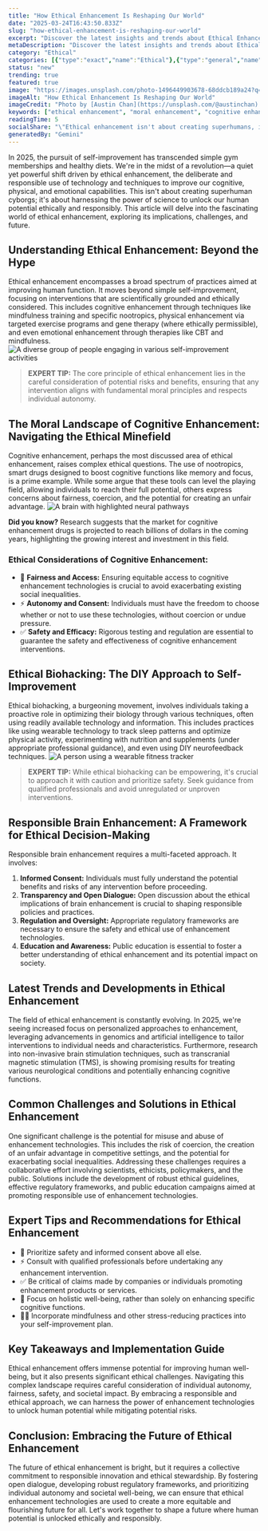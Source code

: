 ```yaml
---
title: "How Ethical Enhancement Is Reshaping Our World"
date: "2025-03-24T16:43:50.833Z"
slug: "how-ethical-enhancement-is-reshaping-our-world"
excerpt: "Discover the latest insights and trends about Ethical Enhancement. This comprehensive guide covers everything you need to know about Ethical Enhancement in 2025."
metaDescription: "Discover the latest insights and trends about Ethical Enhancement. This comprehensive guide covers everything you need to know about Ethical Enhancement in..."
category: "Ethical"
categories: [{"type":"exact","name":"Ethical"},{"type":"general","name":"Biotechnology"},{"type":"medium","name":"Genetic Engineering"},{"type":"specific","name":"Gene Editing"},{"type":"niche","name":"CRISPR-Cas9"}]
status: "new"
trending: true
featured: true
image: "https://images.unsplash.com/photo-1496449903678-68ddcb189a24?q=85&w=1200&fit=max&fm=webp&auto=compress"
imageAlt: "How Ethical Enhancement Is Reshaping Our World"
imageCredit: "Photo by [Austin Chan](https://unsplash.com/@austinchan) on Unsplash"
keywords: ["ethical enhancement", "moral enhancement", "cognitive enhancement ethics", "ethical implications of brain enhancement", "buy nootropics ethically", "responsible brain enhancement", "ethical biohacking", "neuroethics and enhancement", "is brain enhancement ethical?", "ethical considerations of cognitive enhancement"]
readingTime: 5
socialShare: "\"Ethical enhancement isn't about creating superhumans, it's about responsibly unlocking our inherent potential. The question isn't if we should enhance, but how.\""
generatedBy: "Gemini"
---
```




In 2025, the pursuit of self-improvement has transcended simple gym memberships and healthy diets.  We're in the midst of a revolution—a quiet yet powerful shift driven by ethical enhancement, the deliberate and responsible use of technology and techniques to improve our cognitive, physical, and emotional capabilities.  This isn't about creating superhuman cyborgs; it's about harnessing the power of science to unlock our human potential ethically and responsibly. This article will delve into the fascinating world of ethical enhancement, exploring its implications, challenges, and future.

## Understanding Ethical Enhancement: Beyond the Hype

Ethical enhancement encompasses a broad spectrum of practices aimed at improving human function.  It moves beyond simple self-improvement, focusing on interventions that are scientifically grounded and ethically considered. This includes cognitive enhancement through techniques like mindfulness training and specific nootropics, physical enhancement via targeted exercise programs and gene therapy (where ethically permissible), and even emotional enhancement through therapies like CBT and mindfulness.  ![A diverse group of people engaging in various self-improvement activities](https://images.unsplash.com/photo-1451187580459-43490279c0fa?q=85&w=1200&fit=max&fm=webp&auto=compress)

> **EXPERT TIP:**  The core principle of ethical enhancement lies in the careful consideration of potential risks and benefits, ensuring that any intervention aligns with fundamental moral principles and respects individual autonomy.

## The Moral Landscape of Cognitive Enhancement: Navigating the Ethical Minefield

Cognitive enhancement, perhaps the most discussed area of ethical enhancement, raises complex ethical questions.  The use of nootropics, smart drugs designed to boost cognitive functions like memory and focus, is a prime example. While some argue that these tools can level the playing field, allowing individuals to reach their full potential, others express concerns about fairness, coercion, and the potential for creating an unfair advantage.  ![A brain with highlighted neural pathways](https://images.unsplash.com/photo-1484417894907-623942c8ee29?q=85&w=1200&fit=max&fm=webp&auto=compress)

**Did you know?**  Research suggests that the market for cognitive enhancement drugs is projected to reach billions of dollars in the coming years, highlighting the growing interest and investment in this field.

### Ethical Considerations of Cognitive Enhancement:

* 🔑 **Fairness and Access:**  Ensuring equitable access to cognitive enhancement technologies is crucial to avoid exacerbating existing social inequalities.
* ⚡ **Autonomy and Consent:**  Individuals must have the freedom to choose whether or not to use these technologies, without coercion or undue pressure.
* ✅ **Safety and Efficacy:**  Rigorous testing and regulation are essential to guarantee the safety and effectiveness of cognitive enhancement interventions.

## Ethical Biohacking: The DIY Approach to Self-Improvement

Ethical biohacking, a burgeoning movement, involves individuals taking a proactive role in optimizing their biology through various techniques, often using readily available technology and information. This includes practices like using wearable technology to track sleep patterns and optimize physical activity, experimenting with nutrition and supplements (under appropriate professional guidance), and even using DIY neurofeedback techniques.  ![A person using a wearable fitness tracker](https://images.unsplash.com/photo-1517976487492-5750f3195933?q=85&w=1200&fit=max&fm=webp&auto=compress)

> **EXPERT TIP:** While ethical biohacking can be empowering, it's crucial to approach it with caution and prioritize safety.  Seek guidance from qualified professionals and avoid unregulated or unproven interventions.

## Responsible Brain Enhancement: A Framework for Ethical Decision-Making

Responsible brain enhancement requires a multi-faceted approach. It involves:

1. **Informed Consent:**  Individuals must fully understand the potential benefits and risks of any intervention before proceeding.
2. **Transparency and Open Dialogue:**  Open discussion about the ethical implications of brain enhancement is crucial to shaping responsible policies and practices.
3. **Regulation and Oversight:**  Appropriate regulatory frameworks are necessary to ensure the safety and ethical use of enhancement technologies.
4. **Education and Awareness:**  Public education is essential to foster a better understanding of ethical enhancement and its potential impact on society.

## Latest Trends and Developments in Ethical Enhancement

The field of ethical enhancement is constantly evolving.  In 2025, we're seeing increased focus on personalized approaches to enhancement, leveraging advancements in genomics and artificial intelligence to tailor interventions to individual needs and characteristics.  Furthermore, research into non-invasive brain stimulation techniques, such as transcranial magnetic stimulation (TMS), is showing promising results for treating various neurological conditions and potentially enhancing cognitive functions.  

## Common Challenges and Solutions in Ethical Enhancement

One significant challenge is the potential for misuse and abuse of enhancement technologies.  This includes the risk of coercion, the creation of an unfair advantage in competitive settings, and the potential for exacerbating social inequalities.  Addressing these challenges requires a collaborative effort involving scientists, ethicists, policymakers, and the public.  Solutions include the development of robust ethical guidelines, effective regulatory frameworks, and public education campaigns aimed at promoting responsible use of enhancement technologies.

## Expert Tips and Recommendations for Ethical Enhancement

* 🔑 Prioritize safety and informed consent above all else.
* ⚡ Consult with qualified professionals before undertaking any enhancement intervention.
* ✅ Be critical of claims made by companies or individuals promoting enhancement products or services.
* 🧠  Focus on holistic well-being, rather than solely on enhancing specific cognitive functions.
* 🧘‍♀️ Incorporate mindfulness and other stress-reducing practices into your self-improvement plan.

## Key Takeaways and Implementation Guide

Ethical enhancement offers immense potential for improving human well-being, but it also presents significant ethical challenges.  Navigating this complex landscape requires careful consideration of individual autonomy, fairness, safety, and societal impact.  By embracing a responsible and ethical approach, we can harness the power of enhancement technologies to unlock human potential while mitigating potential risks.

##  Conclusion: Embracing the Future of Ethical Enhancement

The future of ethical enhancement is bright, but it requires a collective commitment to responsible innovation and ethical stewardship.  By fostering open dialogue, developing robust regulatory frameworks, and prioritizing individual autonomy and societal well-being, we can ensure that ethical enhancement technologies are used to create a more equitable and flourishing future for all.  Let's work together to shape a future where human potential is unlocked ethically and responsibly.

